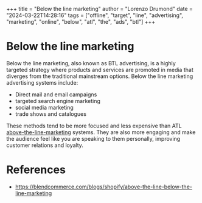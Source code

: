 +++
title = "Below the line marketing"
author = "Lorenzo Drumond"
date = "2024-03-22T14:28:16"
tags = ["offline",  "target",  "line",  "advertising",  "marketing",  "online",  "below",  "atl",  "the",  "ads",  "btl"]
+++


# Below the line marketing
Below the line marketing, also known as BTL advertising, is a highly targeted strategy where products and services are promoted in media that diverges from the traditional mainstream options. Below the line marketing advertising systems include:

- Direct mail and email campaigns
- targeted search engine marketing
- social media marketing
- trade shows and catalogues

These methods tend to be more focused and less expensive than ATL [above-the-line-marketing](/wiki/above-the-line-marketing/) systems. They are also more engaging and make the audience feel like you are speaking to them personally, improving customer relations and loyalty.

# References
- https://blendcommerce.com/blogs/shopify/above-the-line-below-the-line-marketing

